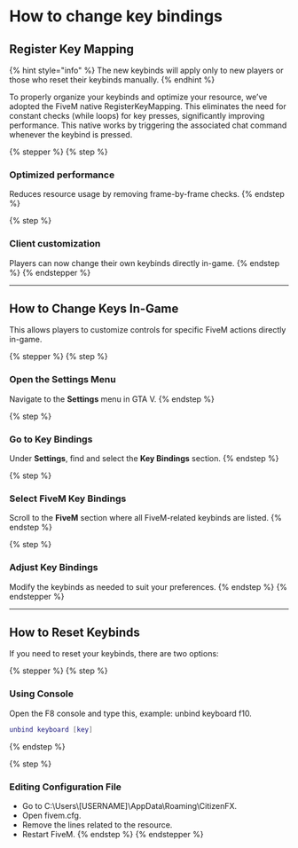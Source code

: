 # How to change key bindings

## **Register Key Mapping**

{% hint style="info" %}
The new keybinds will apply only to new players or those who reset their keybinds manually.
{% endhint %}

To properly organize your keybinds and optimize your resource, we’ve adopted the FiveM native RegisterKeyMapping. This eliminates the need for constant checks (while loops) for key presses, significantly improving performance. This native works by triggering the associated chat command whenever the keybind is pressed.

{% stepper %}
{% step %}
### **Optimized performance**

Reduces resource usage by removing frame-by-frame checks.
{% endstep %}

{% step %}
### **Client customization**

Players can now change their own keybinds directly in-game.
{% endstep %}
{% endstepper %}

***

## How to Change Keys **In-Game**

This allows players to customize controls for specific FiveM actions directly in-game.

{% stepper %}
{% step %}
### Open the Settings Menu

Navigate to the **Settings** menu in GTA V.
{% endstep %}

{% step %}
### Go to Key Bindings

Under **Settings**, find and select the **Key Bindings** section.
{% endstep %}

{% step %}
### Select FiveM Key Bindings

Scroll to the **FiveM** section where all FiveM-related keybinds are listed.
{% endstep %}

{% step %}
### Adjust Key Bindings

Modify the keybinds as needed to suit your preferences.
{% endstep %}
{% endstepper %}

***

## How to Reset Keybinds

If you need to reset your keybinds, there are two options:

{% stepper %}
{% step %}
### Using Console

Open the F8 console and type this, example: unbind keyboard f10.

```lua
unbind keyboard [key]
```
{% endstep %}

{% step %}
### Editing Configuration File

* Go to C:\Users\\\[USERNAME]\AppData\Roaming\CitizenFX.
* Open fivem.cfg.
* Remove the lines related to the resource.
* Restart FiveM.
{% endstep %}
{% endstepper %}
